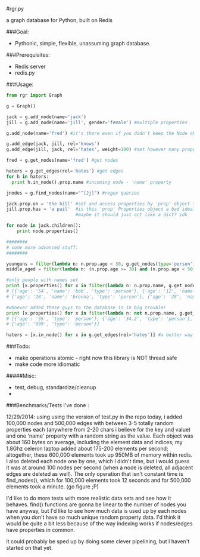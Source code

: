 #rgr.py

a graph database for Python, built on Redis

###Goal:

- Pythonic, simple, flexible, unassuming graph database.


###Prerequisites:

- Redis server
- redis.py

###Usage: 

```python
from rgr import Graph 

g = Graph()

jack = g.add_node(name='jack')
jill = g.add_node(name='jill', gender='female') #multiple properties

g.add_node(name='fred') #it's there even if you didn't keep the Node object

g.add_edge(jack, jill, rel='knows')
g.add_edge(jill, jack, rel='hates', weight=100) #set however many properties you want

fred = g.get_nodes(name='fred') #get nodes

haters = g.get_edges(rel='hates') #get edges
for h in haters:
  print h.in_node().prop.name #incoming node - 'name' property

jnodes = g.find_nodes(name="^[Jj]") #regex queries

jack.prop.on = 'the hill' #set and access properties by 'prop' object that manages properties
jill.prop.has = 'a pail'  #is this 'prop' Properties object a bad idea?
                          #maybe it should just act like a dict? idk

for node in jack.children():
    print node.properties() 

########    
# some more advanced stuff:
########

younguns = filter(lambda n: n.prop.age < 30, g.get_nodes(type='person'))
middle_aged = filter(lambda n: (n.prop.age >= 30) and (n.prop.age < 50), g.get_nodes(type='person'))

#only people with names set
print [x.properties() for x in filter(lambda n: n.prop.name, g.get_nodes(type='person'))]
# [{'age': '54', 'name': 'bob', 'type': 'person'}, {'age': '12', 'name': 'jake', 'type': 'person'}, 
# {'age': '28', 'name': 'brenna', 'type': 'person'}, {'age': '28', 'name': 'foo', 'type': 'person'}]

#whoever added these guys to the database is in big trouble!
print [x.properties() for x in filter(lambda n: not n.prop.name, g.get_nodes(type='person'))]
# [{'age': '35', 'type': 'person'}, {'age': '34.2', 'type': 'person'}, 
# {'age': '999', 'type': 'person'}]

haters = [x.in_node() for x in g.get_edges(rel='hates')] #a better way to find the haters

```
###Todo:

- make operations atomic - right now this library is NOT thread safe
- make code more idiomatic

#####Misc:
- test, debug, standardize/cleanup
- 
###Benchmarks/Tests I've done :

12/29/2014: using using the version of test.py in the repo today, i added 100,000 nodes and 500,000 edges with between 3-5 totally random properties each (anywhere from 2-20 chars i believe for the key and value) and one 'name' property with a random string as the value. Each object was about 160 bytes on average, including the element data and indices; my 1.8Ghz celeron laptop added about 175-200 elements per second; altogether, these 600,000 elements took up 950MB of memory within redis. I also deleted each node one by one, which I didn't time, but i would guess it was at around 100 nodes per second (when a node is deleted, all adjacent edges are deleted as well). The only operation that isn't constant time is find_nodes(), which for 100,000 elements took 12 seconds and for 500,000 elements took a minute. (go figure ;P)

I'd like to do more tests with more realistic data sets and see how it behaves. find() functions are gonna be linear to the number of nodes you have anyway, but I'd like to see how much data is used up by each nodes when you don't have so much unique random property data. I'd think it would be quite a bit less because of the way indexing works if nodes/edges have properties in common.

it could probably be sped up by doing some clever pipelining, but I haven't started on that yet.
